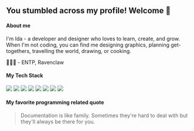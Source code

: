 ##  You stumbled across my profile! Welcome 🎈

#### About me 
I'm Ida - a developer and designer who loves to learn, create, and grow. When I'm not coding, you can find me designing graphics, planning get-togethers, travelling the world, drawing, or cooking.

👩🏻‍💻 - ENTP, Ravenclaw
#### My Tech Stack

![](
https://img.icons8.com/color/32/000000/html-5.png)
![](
https://img.icons8.com/color/32/000000/css3.png)
![](
https://img.icons8.com/windows/32/000000/node-js.png)
![](
https://img.icons8.com/color/32/000000/react-native.png) 
![](
https://img.icons8.com/color/32/000000/nodejs.png)
![](
https://img.icons8.com/color/32/000000/angularjs.png)
![](
https://img.icons8.com/fluent/32/000000/swift.png)
![](
https://img.icons8.com/color/32/000000/c-programming.png)

#### My favorite programming related quote 
> Documentation is like family. Sometimes they're hard to deal with but they'll always be there for you.





